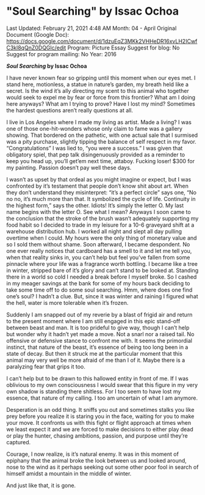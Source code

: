 # "Soul Searching" by Issac Ochoa

Last Updated: February 21, 2021 4:48 AM
Month: 04 - April
Original Document (Google Doc): https://docs.google.com/document/d/1dzuEqZ3MKk2VHHeDR16xvLH2ICwfC3kl8qQnZ0DQGlc/edit
Program: Picture Essay
Suggest for blog: No
Suggest for program mailing: No
Year: 2016

***Soul Searching* by Issac Ochoa**

I have never known fear so gripping until this moment when our eyes met. I stand here, motionless, a statue in nature’s garden, my breath held like a secret. Is the wind it’s ally directing my scent to this animal who together would seek to expel me by fear or force from this frontier? What am I doing here anyways? What am I trying to prove? Have I lost my mind? Sometimes the hardest questions aren’t really questions at all.

I live in Los Angeles where I made my living as artist. Made a living? I was one of those one-hit-wonders whose only claim to fame was a gallery showing. That bordered on the pathetic, with one actual sale that I surmised was a pity purchase, slightly tipping the balance of self respect in my favor. “Congratulations” I was lied to, “you were a success.” I was given that obligatory spiel, that pep talk disingenuously provided as a reminder to keep you head up, you’ll get’em next time, attaboy. Fucking loser! $300 for my painting. Passion doesn’t pay well these days.

I wasn’t as upset by that ordeal as you might imagine or expect, but I was confronted by it’s testament that people don’t know shit about art. When they don’t understand they misinterpret: “it’s a perfect circle” says one, “No no no, it’s much more than that. It symbolized the cycle of life. Continuity in the highest form,” says the other. Idiots! It’s simply the letter O. My last name begins with the letter O. See what I mean? Anyways I soon came to the conclusion that the stroke of the brush wasn’t adequately supporting my food habit so I decided to trade in my leisure for a 10-6 graveyard shift at a warehouse distribution hub. I worked all night and slept all day pulling overtime when I could. My hours were the only thing of monetary value and so I sold them without shame. Soon afterward, I became despondent. No one ever really notices that cardboard has a smell to it and let me tell you, when that reality sinks in, you can’t help but feel you’ve fallen from some pinnacle where your life was a fragrance worth bottling. I became like a tree in winter, stripped bare of it’s glory and can’t stand to be looked at. Standing there in a world so cold I needed a break before I myself broke. So I cashed in my meager savings at the bank for some of my hours back deciding to take some time off to do some soul searching. Hmm, where does one find one’s soul? I hadn’t a clue. But, since it was winter and raining I figured what the hell, water is more tolerable when it’s frozen.

Suddenly I am snapped out of my reverie by a blast of frigid air and return to the present moment where I am still engaged in this epic stand-off between beast and man. It is too prideful to give way, though I can’t help but wonder why it hadn’t yet made a move. Not a snarl nor a raised tail. No offensive or defensive stance to confront me with. It seems the primordial instinct, that nature of the beast, it’s essence of being too long been in a state of decay. But then it struck me at the particular moment that this animal may very well be more afraid of me than I of it. Maybe there is a paralyzing fear that grips it too.

I can’t help but to be drawn to this hallowed entity in front of me. If I was oblivious to my own consciousness I would swear that this figure in my very own shadow is standing there shitless. For I too seem to have lost my essence, that nature of my calling. I too am uncertain of what I am anymore.

Desperation is an odd thing. It sniffs you out and sometimes stalks you like prey before you realize it is staring you in the face, waiting for you to make your move. It confronts us with this fight or flight approach at times when we least expect it and we are forced to make decisions to either play dead or play the hunter, chasing ambitions, passion, and purpose until they’re captured.

Courage, I now realize, is it’s natural enemy. It was in this moment of epiphany that the animal broke the look between us and looked around, nose to the wind as it perhaps seeking out some other poor fool in search of himself amidst a mountain in the middle of winter.

And just like that, it is gone.